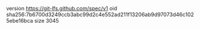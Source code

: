 version https://git-lfs.github.com/spec/v1
oid sha256:7b6700d3249ccb3abc99d2c4e552ad211f13206ab9d97073d46c1025ebe16bca
size 3045
